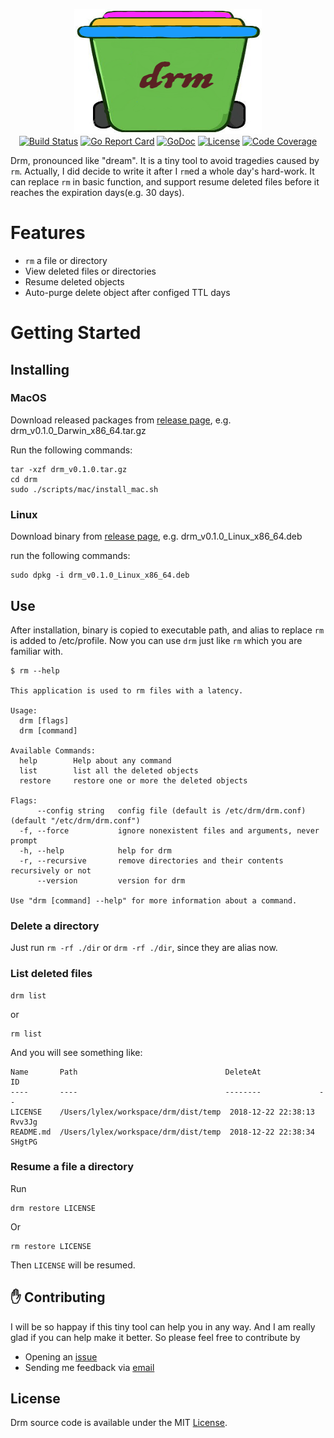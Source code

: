 <p align="center">
<img
    src="logo.png"
    width="300" height="200" border="0" alt="drm">
<br>
<a href="https://travis-ci.org/lylex/drm"><img src="https://img.shields.io/travis/lylex/drm.svg?style=flat-square" alt="Build Status"></a>
<a href="https://goreportcard.com/report/github.com/lylex/drm"><img src="https://goreportcard.com/badge/github.com/lylex/drm?style=flat-square" alt="Go Report Card"></a>
<a href="https://godoc.org/github.com/lylex/drm"><img src="https://img.shields.io/badge/api-reference-blue.svg?style=flat-square" alt="GoDoc"></a>
<a href="https://github.com/lylex/drm/blob/master/LICENSE"><img src="https://img.shields.io/badge/license-MIT-brightgreen.svg?style=flat-square" alt="License"></a>
<a href="https://github.com/lylex/drm"><img src="https://img.shields.io/codecov/c/github/lylex/drm/master.svg?style=flat-square" alt="Code Coverage"></a>
</p>

Drm, pronounced like "dream". It is a tiny tool to avoid tragedies caused by `rm`. Actually, I did decide to write it after I `rm`ed a whole day's hard-work. It can replace `rm` in basic function, and support resume deleted files before it reaches the expiration days(e.g. 30 days).

Features
========

- `rm` a file or directory
- View deleted files or directories
- Resume deleted objects
- Auto-purge delete object after configed TTL days


Getting Started
===============

## Installing

### MacOS

Download released packages from [release page](https://github.com/lylex/drm/releases), e.g. drm_v0.1.0_Darwin_x86_64.tar.gz

Run the following commands:

```shell
tar -xzf drm_v0.1.0.tar.gz
cd drm
sudo ./scripts/mac/install_mac.sh
```

### Linux

Download binary from [release page](https://github.com/lylex/drm/releases), e.g. drm_v0.1.0_Linux_x86_64.deb

run the following commands:

```shell
sudo dpkg -i drm_v0.1.0_Linux_x86_64.deb
```

## Use

After installation, binary is copied to executable path, and alias to replace `rm` is added to /etc/profile. Now you can use `drm` just like `rm` which you are familiar with.

```
$ rm --help

This application is used to rm files with a latency.

Usage:
  drm [flags]
  drm [command]

Available Commands:
  help        Help about any command
  list        list all the deleted objects
  restore     restore one or more the deleted objects

Flags:
      --config string   config file (default is /etc/drm/drm.conf) (default "/etc/drm/drm.conf")
  -f, --force           ignore nonexistent files and arguments, never prompt
  -h, --help            help for drm
  -r, --recursive       remove directories and their contents recursively or not
      --version         version for drm

Use "drm [command] --help" for more information about a command.
```

### Delete a directory

Just run `rm -rf ./dir` or `drm -rf ./dir`, since they are alias now.

### List deleted files

```
drm list
```

or 

```
rm list
```

And you will see something like:

```
Name       Path                                 DeleteAt             ID
----       ----                                 --------             --
LICENSE    /Users/lylex/workspace/drm/dist/temp  2018-12-22 22:38:13  Rvv3Jg
README.md  /Users/lylex/workspace/drm/dist/temp  2018-12-22 22:38:34  SHgtPG
```

### Resume a file a directory

Run

```
drm restore LICENSE
```

Or

```
rm restore LICENSE
```

Then `LICENSE` will be resumed.


## ✋ Contributing

I will be so happay if this tiny tool can help you in any way. And I am really glad if you can help make it better. So please feel free to contribute by

- Opening an [issue](https://github.com/lylex/drm/issues/new)
- Sending me feedback via [email](mailto://xuqianzhou@gmail.com)

## License

Drm source code is available under the MIT [License](/LICENSE).
